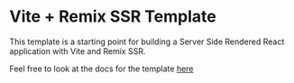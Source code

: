# Vite + Remix SSR Template

This template is a starting point for building a Server Side Rendered React application with Vite and Remix SSR.

Feel free to look at the docs for the template [here](./docs)
